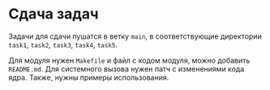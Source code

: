 # Сдача задач

Задачи для сдачи пушатся в ветку `main`, в соответствующие директории
`task1`, `task2`, `task3`, `task4`, `task5`.

Для модуля нужен `Makefile` и файл с кодом модуля, можно добавить `README.md`. Для системного
вызова нужен патч с изменениями кода ядра. Также, нужны примеры использования.